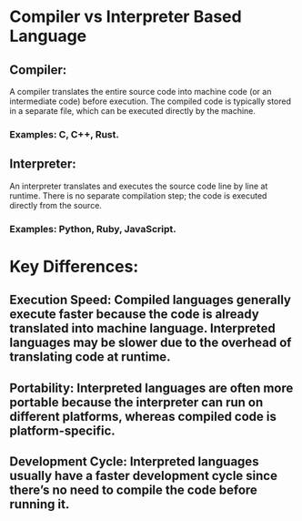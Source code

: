 # Compiler vs Interpreter Based Language
## Compiler:
A compiler translates the entire source code into machine code (or an intermediate code) before execution.
The compiled code is typically stored in a separate file, which can be executed directly by the machine.
### Examples: C, C++, Rust.

## Interpreter:
An interpreter translates and executes the source code line by line at runtime.
There is no separate compilation step; the code is executed directly from the source.
### Examples: Python, Ruby, JavaScript.

# Key Differences:
## Execution Speed: Compiled languages generally execute faster because the code is already translated into machine language. Interpreted languages may be slower due to the overhead of translating code at runtime.
## Portability: Interpreted languages are often more portable because the interpreter can run on different platforms, whereas compiled code is platform-specific.
## Development Cycle: Interpreted languages usually have a faster development cycle since there’s no need to compile the code before running it.

